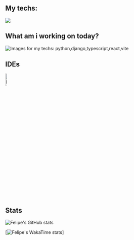 ## My techs: 
<div>
    <img src="https://skillicons.dev/icons?i=html,css,bootstrap,typescript,jest,python,django,react,vite,postman" /><br>
</div>
          

## What am i working on today?
<div style="display: flex; align-items:center">
<img src="https://skillicons.dev/icons?i=python,django,typescript,react,vite" alt="Images for my techs: python,django,typescript,react,vite" />
</div>

   
## IDEs

<div>
    <img src="https://skillicons.dev/icons?i=vscode,pycharm" width="10%" alt="Images for my ide's" />
</div>

## Stats
<div>
    
![Felipe's GitHub stats](https://github-readme-stats.vercel.app/api?username=fandredev&show_icons=true&theme=radical)
    
[![Felipe's WakaTime stats](https://github-readme-stats.vercel.app/api/wakatime?username=thistate)]

</div>
